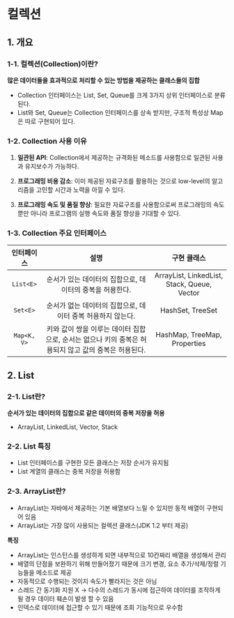# 컬렉션

## 1. 개요

### 1-1. 컬렉션(Collection)이란?

**많은 데이터들을 효과적으로 처리할 수 있는 방법을 제공하는 클래스들의 집합**

- Collection 인터페이스는 List, Set, Queue를 크게 3가지 상위 인터페이스로 분류된다.
- List와 Set, Queue는 Collection 인터페이스를 상속 받지만, 구조적 특성상 Map은 따로 구현되어 있다.

### 1-2. Collection 사용 이유

1. **일관된 API**: Collection에서 제공하는 규격화된 메소드를 사용함으로 일관된 사용과 유지보수가 가능하다.

2. **프로그래밍 비용 감소**: 이미 제공된 자료구조를 활용하는 것으로 low-level의 알고리즘을 고민할 시간과 노력을 아낄 수 있다.

3. **프로그래밍 속도 및 품질 향상**: 필요한 자료구조를 사용함으로써 프로그래밍의 속도 뿐만 아니라 프로그램의 실행 속도와 품질 향상을 기대할 수 있다.

### 1-3. Collection 주요 인터페이스

|    인터페이스    | 설명 | 구현 클래스 |
|:--------------:|:-------:|:------:|
|     `List<E>`       | 순서가 있는 데이터의 집합으로, 데이터의 중복을 허용한다. | ArrayList, LinkedList, Stack, Queue, Vector |
|     `Set<E>`        | 순서가 없는 데이터의 집합으로, 데이터 중복 허용하지 않는다. | HashSet, TreeSet |
| `Map<K, V>` | 키와 값이 쌍을 이루는 데이터 집합으로, 순서는 없으나 키의 중복은 허용되지 않고 값의 중복은 허용된다. | HashMap, TreeMap, Properties |

## 2. List

### 2-1. List란?

**순서가 있는 데이터의 집합으로 같은 데이터의 중복 저장을 허용**

- ArrayList, LinkedList, Vector, Stack

### 2-2. List 특징

- List 인터페이스를 구현한 모든 클래스는 저장 순서가 유지됨
- List 계열의 클래스는 중복 저장을 허용함

### 2-3. ArrayList란?

- ArrayList는 자바에서 제공하는 기본 배열보다 느릴 수 있지만 동적 배열이 구현되어 있음
- ArrayList는 가장 많이 사용되는 컬렉션 클래스(JDK 1.2 부터 제공)

**특징**
- ArrayList는 인스턴스를 생성하게 되면 내부적으로 10칸짜리 배열을 생성해서 관리
- 배열의 단점을 보완하기 위해 만들어졌기 때문에 크기 변경, 요소 추가/삭제/정렬 기능들을 메소드로 제공
- 자동적으로 수행되는 것이지 속도가 빨라지는 것은 아님
- 스레드 간 동기화 지원 X -> 다수의 스레드가 동시에 접근하여 데이터를 조작하게 될 경우 데이터 훼손이 발생 할 수 있음
- 인덱스로 데이터에 접근할 수 있기 때문에 조회 기능적으로 우수함